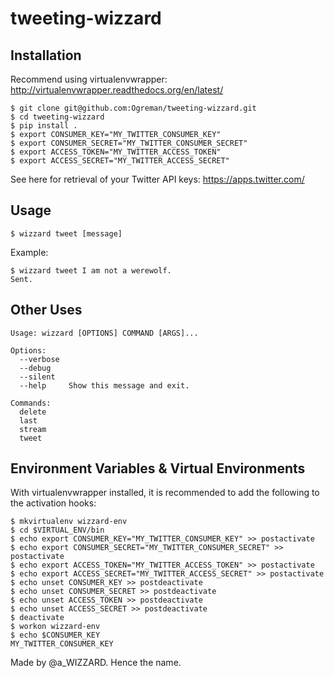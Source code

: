 # tweeting-wizzard


Installation
------------

Recommend using virtualenvwrapper: http://virtualenvwrapper.readthedocs.org/en/latest/

    $ git clone git@github.com:Ogreman/tweeting-wizzard.git
    $ cd tweeting-wizzard
    $ pip install .
    $ export CONSUMER_KEY="MY_TWITTER_CONSUMER_KEY"
    $ export CONSUMER_SECRET="MY_TWITTER_CONSUMER_SECRET"
    $ export ACCESS_TOKEN="MY_TWITTER_ACCESS_TOKEN"
    $ export ACCESS_SECRET="MY_TWITTER_ACCESS_SECRET"

See here for retrieval of your Twitter API keys: https://apps.twitter.com/

Usage
-----

    $ wizzard tweet [message]
    
  Example:
  
    $ wizzard tweet I am not a werewolf.
    Sent.
    

Other Uses
----------

    Usage: wizzard [OPTIONS] COMMAND [ARGS]...
    
    Options:
      --verbose
      --debug
      --silent
      --help     Show this message and exit.
    
    Commands:
      delete
      last
      stream
      tweet


Environment Variables & Virtual Environments
--------------------------------------------

With virtualenvwrapper installed, it is recommended to add the following to the activation hooks:

    $ mkvirtualenv wizzard-env
    $ cd $VIRTUAL_ENV/bin
    $ echo export CONSUMER_KEY="MY_TWITTER_CONSUMER_KEY" >> postactivate
    $ echo export CONSUMER_SECRET="MY_TWITTER_CONSUMER_SECRET" >> postactivate
    $ echo export ACCESS_TOKEN="MY_TWITTER_ACCESS_TOKEN" >> postactivate
    $ echo export ACCESS_SECRET="MY_TWITTER_ACCESS_SECRET" >> postactivate
    $ echo unset CONSUMER_KEY >> postdeactivate
    $ echo unset CONSUMER_SECRET >> postdeactivate
    $ echo unset ACCESS_TOKEN >> postdeactivate
    $ echo unset ACCESS_SECRET >> postdeactivate
    $ deactivate
    $ workon wizzard-env
    $ echo $CONSUMER_KEY
    MY_TWITTER_CONSUMER_KEY


Made by @a_WIZZARD. Hence the name.
